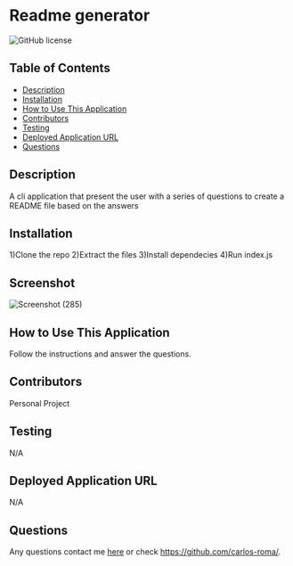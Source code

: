 # Readme generator
  ![GitHub license](https://img.shields.io/badge/license-MIT-blue.svg)
  
  ## Table of Contents
  * [Description](#description)
  * [Installation](#installation)
  * [How to Use This Application](#How-to-use-this-application)
  * [Contributors](#contributors)
  * [Testing](#testing)
  * [Deployed Application URL](#Deployed-application-url)
  * [Questions](#questions)
  
  ## Description
  A cli application that present the user with a series of questions to create a README file based on the answers
  
  ## Installation
  1)Clone the repo 
  2)Extract the files
  3)Install dependecies 
  4)Run index.js

  ## Screenshot 
  ![Screenshot (285)](https://github.com/carlos-roma/Readme_Gen/assets/68045584/92c254b6-e4eb-44dc-92c7-ddfee9a062b9)

  ## How to Use This Application
  Follow the instructions and answer the questions.
  
  ## Contributors
  Personal Project
  
  ## Testing
  N/A
  
  ## Deployed Application URL
  N/A


  
  ## Questions
  Any questions contact me [here](mailto:adrianc.rm0@gmail.com) or check https://github.com/carlos-roma/.
  
